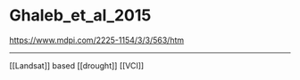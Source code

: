# Ghaleb_et_al_2015

https://www.mdpi.com/2225-1154/3/3/563/htm

---

[[Landsat]] based [[drought]] [[VCI]]